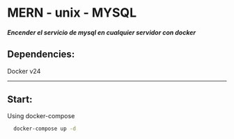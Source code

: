 # MERN - unix - MYSQL 


##### Encender el servicio de mysql en cualquier servidor con docker 


## Dependencies: 
Docker  v24


-----------------------------------

## Start: 


Using docker-compose  

```bash
  docker-compose up -d 
```